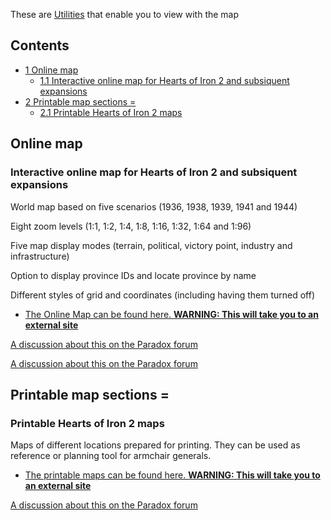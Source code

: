 These are [Utilities](/wiki/Utilities "Utilities") that enable you to
view with the map

## Contents

-   [ 1 Online map ](#Online_map)
    -   [ 1.1 Interactive online map for Hearts of Iron 2 and subsiquent
        expansions
        ](#Interactive_online_map_for_Hearts_of_Iron_2_and_subsiquent_expansions)
-   [ 2 Printable map sections = ](#Printable_map_sections_.3D)
    -   [ 2.1 Printable Hearts of Iron 2 maps
        ](#Printable_Hearts_of_Iron_2_maps)

##  Online map 

###  Interactive online map for Hearts of Iron 2 and subsiquent expansions 

World map based on five scenarios (1936, 1938, 1939, 1941 and 1944)

Eight zoom levels (1:1, 1:2, 1:4, 1:8, 1:16, 1:32, 1:64 and 1:96)

Five map display modes (terrain, political, victory point, industry and
infrastructure)

Option to display province IDs and locate province by name

Different styles of grid and coordinates (including having them turned
off)

-   [The Online Map can be found here. **WARNING: This will take you to
    an external site**](http://www.ederon.net/hoi2iom.aspx)

[A discussion about this on the Paradox
forum](https://forum.paradoxplaza.com/forum/index.php?threads/hoi2-online-map-not-only-for-modders.199294/)

[A discussion about this on the Paradox
forum](https://forum.paradoxplaza.com/forum/index.php?threads/clickable-world-map.180972/)

##    Printable map sections = 

###  Printable Hearts of Iron 2 maps 

Maps of different locations prepared for printing. They can be used as
reference or planning tool for armchair generals.

-   [The printable maps can be found here. **WARNING: This will take you
    to an external
    site**](http://www.ederon.net/HeartsofIron2/Downloads/PrintableMaps/tabid/81/Default.aspx)

[A discussion about this on the Paradox
forum](https://forum.paradoxplaza.com/forum/index.php?threads/printable-maps-for-hoi2.193673/)
